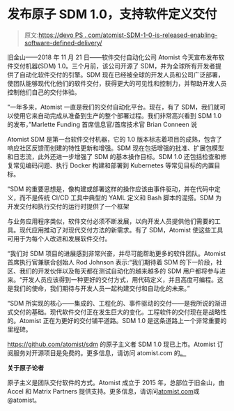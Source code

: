 # 发布原子 SDM 1.0，支持软件定义交付

> 原文:[https://devo PS . com/atomist-SDM-1-0-is-released-enabling-software-defined-delivery/](https://devops.com/atomist-sdm-1-0-is-released-enabling-software-defined-delivery/)

旧金山——2018 年 11 月 21 日——软件交付自动化公司 Atomist 今天宣布发布软件交付机器(SDM) 1.0。三个月前，该公司开源了 SDM，并为全球所有开发者提供了自动化软件交付的引擎。SDM 现在已经被全球的开发人员和公司广泛部署，使团队能够现代化他们的软件交付，获得更大的可见性和控制力，并帮助开发人员控制他们自己的交付体验。

“一年多来，Atomist 一直是我们的交付自动化平台。现在，有了 SDM，我们就可以使用它来自动完成从准备到生产的整个部署过程。我们非常高兴看到 SDM 1.0 的发布，”Marlette Funding 首席信息官/首席技术官 Brian Conneen 说

Atomist SDM 是第一台软件交付机器，它的 1.0 版本标志着项目的成熟，包含了响应社区反馈而创建的特性更新和增强。SDM 现在包括增强的批准、扩展包模型和日志流，此外还进一步增强了 SDM 的基本操作目标。SDM 1.0 还包括检查和修复常见编码问题、执行 Docker 构建和部署到 Kubernetes 等常见目标的内置目标。

“SDM 的重要思想是，像构建或部署这样的操作应该由事件驱动，并在代码中定义，而不是传统 CI/CD 工具中典型的 YAML 定义和 Bash 脚本的混搭。SDM 为开发交付和执行交付的运行时提供了一个框架

与业务应用程序类似，软件交付必须不断发展，以向开发人员提供他们需要的工具。现代应用推动了对现代交付方法的新需求。有了 SDM，Atomist 使这些工具可用于为每个人改进和发展软件交付。

“我们对 SDM 项目的进展感到非常兴奋，并尽可能帮助更多的软件团队。Atomist 首席执行官兼联合创始人 Rod Johnson 表示:“我们期待着 SDM 的下一阶段，社区、我们的开发伙伴以及每天都在测试自动化的越来越多的 SDM 用户都将参与进来。“开发人员应该得到一种更好的交付方式，用代码定义，并且高度可编程。这是我们的使命，我们期待与开发人员一起构建交付和自动化的未来。”

“SDM 所实现的核心——集成的、工程化的、事件驱动的交付——是我所说的渐进式交付的基础。现代软件交付正在发生巨大的变化。工程软件的交付现在是战略性的。Atomist 正在为更好的交付铺平道路。SDM 1.0 是这条道路上一个非常重要的里程碑。

https://github.com/atomist/sdm 的原子主义者 SDM 1.0 现已上市。Atomist 订阅服务对开源项目是免费的。更多信息，请访问 atomist.com 的[。](https://atomist.com/)

**关于原子论者**

原子主义是团队交付软件的方式。Atomist 成立于 2015 年，总部位于旧金山，由 Accel 和 Matrix Partners 提供支持。更多信息，请访问[atomist.com](https://atomist.com/)或@atomist。